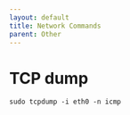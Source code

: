```yaml
---
layout: default
title: Network Commands
parent: Other
---
```



# TCP dump
`sudo tcpdump -i eth0 -n icmp`
